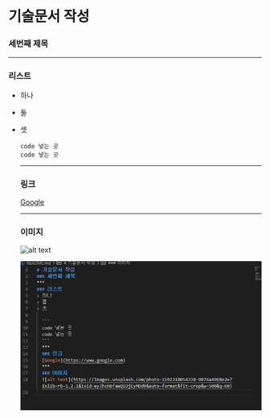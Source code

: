 # 기술문서 작성
### 세번째 제목
***
### 리스트
+ 하나
+ 둘
+ 셋
  
  ```
  code 넣는 곳
  code 넣는 곳
  ```
  ***
  ### 링크
  [Google](https://www.google.com)
  ***
  ### 이미지
  ![alt text](https://images.unsplash.com/photo-1592318054338-9074a4968e2e?ixlib=rb-1.2.1&ixid=eyJhcHBfaWQiOjEyMDd9&auto=format&fit=crop&w=500&q=60)

  ![Alt text](img/1.PNG)
  
